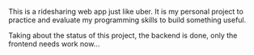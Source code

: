 This is a ridesharing web app just like uber. It is my personal project to practice and evaluate my programming skills to build something useful.

Taking about the status of this project, the backend is done, only the frontend needs work now...
